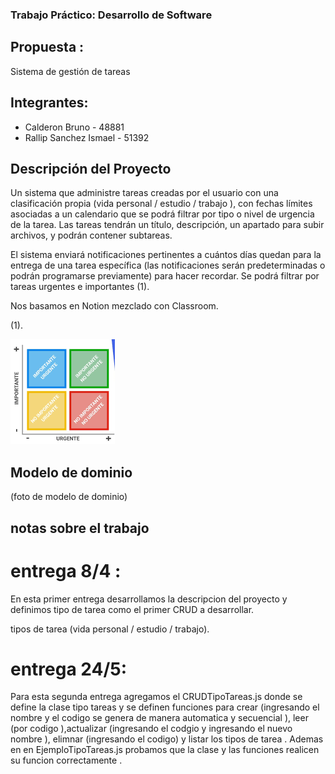 ### Trabajo Práctico: Desarrollo de Software

## Propuesta :

Sistema de gestión de tareas

## Integrantes:

- Calderon Bruno - 48881
- Rallip Sanchez Ismael - 51392

## Descripción del Proyecto

Un sistema que administre tareas creadas por el usuario con una clasificación propia (vida personal / estudio / trabajo ), con fechas límites asociadas a un calendario que se podrá filtrar por tipo o nivel de urgencia de la tarea. Las tareas tendrán un título, descripción, un apartado para subir archivos, y podrán contener subtareas.

El sistema enviará notificaciones pertinentes a cuántos días quedan para la entrega de una tarea específica (las notificaciones serán predeterminadas o podrán programarse previamente) para hacer recordar. Se podrá filtrar por tareas urgentes e importantes (1).


Nos basamos en Notion mezclado con Classroom.


(1).


![tareas urgentes e importantes](images/cuadro.png)



## Modelo de dominio 

(foto de modelo de dominio)

## notas sobre el trabajo 

# entrega 8/4 :

En esta primer entrega desarrollamos la descripcion del proyecto y definimos tipo de tarea como el primer CRUD a desarrollar.

tipos de tarea (vida personal / estudio / trabajo).

# entrega 24/5:

Para esta segunda entrega agregamos el CRUDTipoTareas.js donde se define la clase tipo tareas y se definen funciones para crear (ingresando el nombre y el codigo se genera de manera automatica y secuencial ), leer (por codigo ),actualizar (ingresando el codgio y ingresando el nuevo nombre ), elimnar (ingresando el codigo) y listar los tipos de tarea . Ademas en en EjemploTipoTareas.js probamos que la clase y las funciones realicen su funcion correctamente . 
